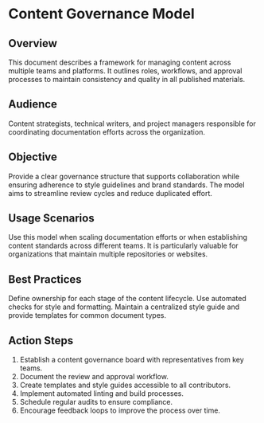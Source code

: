 # Content Governance Model

## Overview
This document describes a framework for managing content across multiple teams and platforms. It outlines roles, workflows, and approval processes to maintain consistency and quality in all published materials.

## Audience
Content strategists, technical writers, and project managers responsible for coordinating documentation efforts across the organization.

## Objective
Provide a clear governance structure that supports collaboration while ensuring adherence to style guidelines and brand standards. The model aims to streamline review cycles and reduce duplicated effort.

## Usage Scenarios
Use this model when scaling documentation efforts or when establishing content standards across different teams. It is particularly valuable for organizations that maintain multiple repositories or websites.

## Best Practices
Define ownership for each stage of the content lifecycle. Use automated checks for style and formatting. Maintain a centralized style guide and provide templates for common document types.

## Action Steps
1. Establish a content governance board with representatives from key teams.
2. Document the review and approval workflow.
3. Create templates and style guides accessible to all contributors.
4. Implement automated linting and build processes.
5. Schedule regular audits to ensure compliance.
6. Encourage feedback loops to improve the process over time.
